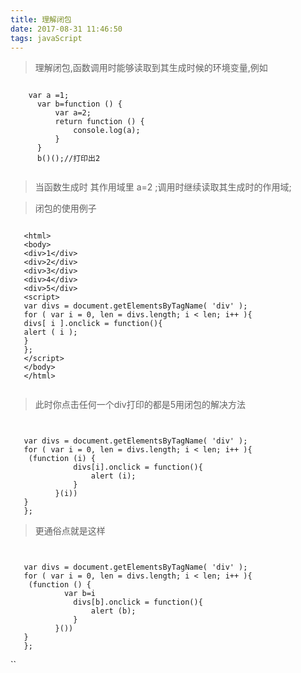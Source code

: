 ```yaml
---
title: 理解闭包
date: 2017-08-31 11:46:50
tags: javaScript
---
```

>理解闭包,函数调用时能够读取到其生成时候的环境变量,例如

<pre><code>
    var a =1;
      var b=function () {
          var a=2;
          return function () {
              console.log(a);
          }
      }
      b()();//打印出2  
  		
</code></pre>

>当函数生成时 其作用域里 a=2 ;调用时继续读取其生成时的作用域;

>闭包的使用例子 

<pre><code>
   &lt;html&gt
   &lt;body&gt
   &lt;div&gt1&lt;/div&gt
   &lt;div&gt2&lt;/div&gt
   &lt;div&gt3&lt;/div&gt
   &lt;div&gt4&lt;/div&gt
   &lt;div&gt5&lt;/div&gt
   &lt;script&gt
   var divs = document.getElementsByTagName( 'div' );
   for ( var i = 0, len = divs.length; i &lt; len; i++ ){
   divs[ i ].onclick = function(){
   alert ( i );
   }
   };
   &lt;/script&gt
   &lt;/body&gt
   &lt;/html&gt

</code></pre>
>此时你点击任何一个div打印的都是5用闭包的解决方法

<pre><code>
  
   var divs = document.getElementsByTagName( 'div' );
   for ( var i = 0, len = divs.length; i &lt; len; i++ ){
    (function (i) {
              divs[i].onclick = function(){
                  alert (i);
              }
          }(i))
   }
   };
</code></pre>

>更通俗点就是这样
<pre><code>
  
   var divs = document.getElementsByTagName( 'div' );
   for ( var i = 0, len = divs.length; i &lt; len; i++ ){
    (function () {
            var b=i 
              divs[b].onclick = function(){
                  alert (b);
              }
          }())
   }
   };
</code></pre>










``